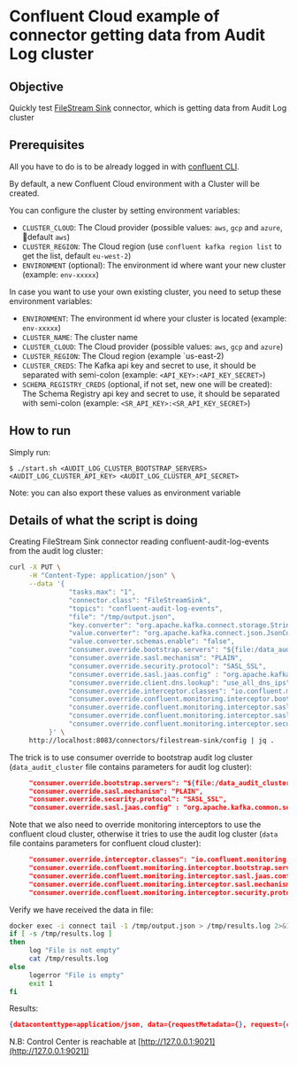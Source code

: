 # Confluent Cloud example of connector getting data from Audit Log cluster

## Objective

Quickly test [FileStream Sink](https://docs.confluent.io/home/connect/filestream_connector.html#filesink-connector) connector, which is getting data from Audit Log cluster

## Prerequisites

All you have to do is to be already logged in with [confluent CLI](https://docs.confluent.io/confluent-cli/current/overview.html#confluent-cli-overview).

By default, a new Confluent Cloud environment with a Cluster will be created.

You can configure the cluster by setting environment variables:

* `CLUSTER_CLOUD`: The Cloud provider (possible values: `aws`, `gcp` and `azure`, default `aws`)
* `CLUSTER_REGION`: The Cloud region (use `confluent kafka region list` to get the list, default `eu-west-2`)
* `ENVIRONMENT` (optional): The environment id where want your new cluster (example: `env-xxxxx`) 

In case you want to use your own existing cluster, you need to setup these environment variables:

* `ENVIRONMENT`: The environment id where your cluster is located (example: `env-xxxxx`) 
* `CLUSTER_NAME`: The cluster name
* `CLUSTER_CLOUD`: The Cloud provider (possible values: `aws`, `gcp` and `azure`)
* `CLUSTER_REGION`: The Cloud region (example `us-east-2)
* `CLUSTER_CREDS`: The Kafka api key and secret to use, it should be separated with semi-colon (example: `<API_KEY>:<API_KEY_SECRET>`)
* `SCHEMA_REGISTRY_CREDS` (optional, if not set, new one will be created): The Schema Registry api key and secret to use, it should be separated with semi-colon (example: `<SR_API_KEY>:<SR_API_KEY_SECRET>`)

## How to run

Simply run:

```
$ ./start.sh <AUDIT_LOG_CLUSTER_BOOTSTRAP_SERVERS> <AUDIT_LOG_CLUSTER_API_KEY> <AUDIT_LOG_CLUSTER_API_SECRET>
```

Note: you can also export these values as environment variable

## Details of what the script is doing

Creating FileStream Sink connector reading confluent-audit-log-events from the audit log cluster:

```bash
curl -X PUT \
     -H "Content-Type: application/json" \
     --data '{
               "tasks.max": "1",
               "connector.class": "FileStreamSink",
               "topics": "confluent-audit-log-events",
               "file": "/tmp/output.json",
               "key.converter": "org.apache.kafka.connect.storage.StringConverter",
               "value.converter": "org.apache.kafka.connect.json.JsonConverter",
               "value.converter.schemas.enable": "false",
               "consumer.override.bootstrap.servers": "${file:/data_audit_cluster:bootstrap.servers}",
               "consumer.override.sasl.mechanism": "PLAIN",
               "consumer.override.security.protocol": "SASL_SSL",
               "consumer.override.sasl.jaas.config" : "org.apache.kafka.common.security.plain.PlainLoginModule required username=\"${file:/data_audit_cluster:sasl.username}\" password=\"${file:/data_audit_cluster:sasl.password}\";",
               "consumer.override.client.dns.lookup": "use_all_dns_ips",
               "consumer.override.interceptor.classes": "io.confluent.monitoring.clients.interceptor.MonitoringConsumerInterceptor",
               "consumer.override.confluent.monitoring.interceptor.bootstrap.servers": "${file:/data:bootstrap.servers}",
               "consumer.override.confluent.monitoring.interceptor.sasl.jaas.config" : "org.apache.kafka.common.security.plain.PlainLoginModule required username=\"${file:/data:sasl.username}\" password=\"${file:/data:sasl.password}\";",
               "consumer.override.confluent.monitoring.interceptor.sasl.mechanism": "PLAIN",
               "consumer.override.confluent.monitoring.interceptor.security.protocol": "SASL_SSL"
          }' \
     http://localhost:8083/connectors/filestream-sink/config | jq .
```

The trick is to use consumer override to bootstrap audit log cluster (`data_audit_cluster` file contains parameters for audit log cluster):

```json
     "consumer.override.bootstrap.servers": "${file:/data_audit_cluster:bootstrap.servers}",
     "consumer.override.sasl.mechanism": "PLAIN",
     "consumer.override.security.protocol": "SASL_SSL",
     "consumer.override.sasl.jaas.config" : "org.apache.kafka.common.security.plain.PlainLoginModule required username=\"${file:/data_audit_cluster:sasl.username}\" password=\"${file:/data_audit_cluster:sasl.password}\";",
```

Note that we also need to override monitoring interceptors to use the confluent cloud cluster, otherwise it tries to use the audit log cluster  (`data` file contains parameters for confluent cloud cluster):

```json
     "consumer.override.interceptor.classes": "io.confluent.monitoring.clients.interceptor.MonitoringConsumerInterceptor",
     "consumer.override.confluent.monitoring.interceptor.bootstrap.servers": "${file:/data:bootstrap.servers}",
     "consumer.override.confluent.monitoring.interceptor.sasl.jaas.config" : "org.apache.kafka.common.security.plain.PlainLoginModule required username=\"${file:/data:sasl.username}\" password=\"${file:/data:sasl.password}\";",
     "consumer.override.confluent.monitoring.interceptor.sasl.mechanism": "PLAIN",
     "consumer.override.confluent.monitoring.interceptor.security.protocol": "SASL_SSL"
```

Verify we have received the data in file:

```bash
docker exec -i connect tail -1 /tmp/output.json > /tmp/results.log 2>&1
if [ -s /tmp/results.log ]
then
     log "File is not empty"
     cat /tmp/results.log
else
     logerror "File is empty"
     exit 1
fi
```

Results:

```json
{datacontenttype=application/json, data={requestMetadata={}, request={correlation_id=-1}, authenticationInfo={principal=User:u-xxx}, authorizationInfo={resourceName=kafka-cluster, patternType=LITERAL, rbacAuthorization={role=OrganizationAdmin, scope={outerScope=[organization=xxx]}}, operation=AccessWithToken, granted=true, resourceType=Cluster}, methodName=mds.Authorize, resourceName=crn://confluent.cloud/organization=xxx/environment=xxx/cloud-cluster=lkc-xxx/kafka=lkc-xxx, serviceName=crn://confluent.cloud/}, subject=crn://confluent.cloud/organization=xxx/environment=xxx/cloud-cluster=lkc-xxx/kafka=lkc-xxx, specversion=1.0, id=xxx, source=crn://confluent.cloud/, time=2022-01-03T09:57:54.547Z, type=io.confluent.kafka.server/authorization}
```


N.B: Control Center is reachable at [http://127.0.0.1:9021](http://127.0.0.1:9021])
